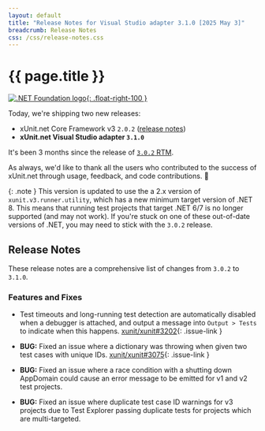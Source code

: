 ```yaml
---
layout: default
title: "Release Notes for Visual Studio adapter 3.1.0 [2025 May 3]"
breadcrumb: Release Notes
css: /css/release-notes.css
---
```


# {{ page.title }}

[![.NET Foundation logo](https://raw.githubusercontent.com/xunit/media/main/dotnet-foundation.svg){: .float-right-100 }](https://dotnetfoundation.org/projects/project-detail/xunit)

Today, we're shipping two new releases:

* xUnit.net Core Framework v3 `2.0.2` ([release notes](/releases/v3/2.0.2))
* **xUnit.net Visual Studio adapter `3.1.0`**

It's been 3 months since the release of [`3.0.2` RTM](3.0.2).

As always, we'd like to thank all the users who contributed to the success of xUnit.net through usage, feedback, and code contributions. 🎉

{: .note }
This version is updated to use the a 2.x version of `xunit.v3.runner.utility`, which has a new minimum target version of .NET 8. This means that running test projects that target .NET 6/7 is no longer supported (and may not work). If you're stuck on one of these out-of-date versions of .NET, you may need to stick with the `3.0.2` release.

## Release Notes

These release notes are a comprehensive list of changes from `3.0.2` to `3.1.0`.

### Features and Fixes

* Test timeouts and long-running test detection are automatically disabled when a debugger is attached, and output a message into `Output > Tests` to indicate when this happens. [xunit/xunit#3202](https://github.com/xunit/xunit/issues/3202){: .issue-link }

* **BUG:** Fixed an issue where a dictionary was throwing when given two test cases with unique IDs. [xunit/xunit#3075](https://github.com/xunit/xunit/issues/3075){: .issue-link }

* **BUG:** Fixed an issue where a race condition with a shutting down AppDomain could cause an error message to be emitted for v1 and v2 test projects.

* **BUG:** Fixed an issue where duplicate test case ID warnings for v3 projects due to Test Explorer passing duplicate tests for projects which are multi-targeted.
